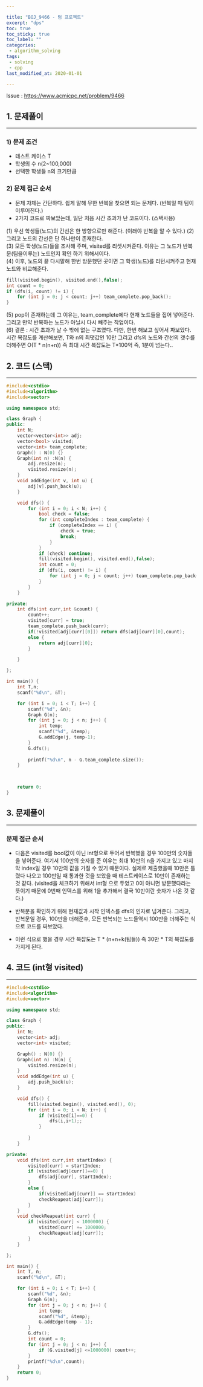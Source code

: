 ```yaml
---

title: "BOJ_9466 - 텀 프로젝트"  
excerpt: "dps"  
toc: true  
toc_sticky: true  
toc_label: ""  
categories:  
 - algorithm_solving  
tags:  
 - solving  
 - cpp  
last_modified_at: 2020-01-01

---
```


Issue : <https://www.acmicpc.net/problem/9466>

## 1. 문제풀이  

- - -

### 1) 문제 조건

- 테스트 케이스 T  
- 학생의 수 n(2~100,000)  
- 선택한 학생들 n의 크기만큼

### 2) 문제 접근 순서

- 문제 자체는 간단하다. 쉽게 말해 무한 반복을 찾으면 되는 문제다. (반복일 때 팀이 이루어진다.)  
- 2가지 코드로 짜보았는데, 일단 처음 시간 초과가 난 코드이다. (스택사용)  

(1) 우선 학생들(노드)의 간선은 한 방향으로만 해준다. (이래야 반복을 알 수 있다.)
(2) 그리고 노드의 간선은 단 하나만이 존재한다.  
(3) 모든 학생(노드)들을 조사해 주며, visited를 리셋시켜준다. 이유는 그 노드가 반복문(팀을이루는) 노드인지 확인 하기 위해서이다.  
(4) 이후, 노드의 끝 다시말해 한번 방문했던 곳이면 그 학생(노드)를 리턴시켜주고 현재 노드와 비교해준다.  

```cpp
fill(visited.begin(), visited.end(),false);
int count = 0;
if (dfs(i, count) != i) {
	for (int j = 0; j < count; j++) team_complete.pop_back();
}
```

(5) pop이 존재하는데 그 이유는, team_complete에다 현재 노드들을 집어 넣어준다. 그리고 만약 반복하는 노드가 아닐시 다시 빼주는 작업이다.  
(6) 결론 : 시간 초과가 날 수 밖에 없는 구조였다. 다만, 한번 해보고 싶어서 짜보았다. 시간 복잡도를 계산해보면, T와 n의 최댓값인 10만 그리고 dfs의 노드와 간선의 갯수를 더해주면 O(T * n(n+n)) 즉 최대 시간 복잡도는 T*100억 즉, 1분이 넘는다..  

## 2. 코드 (스택)

- - -

```cpp
#include<cstdio>
#include<algorithm>
#include<vector>

using namespace std;

class Graph {
public:
	int N;
	vector<vector<int>> adj;
	vector<bool> visited;
	vector<int> team_complete;
	Graph() : N(0) {}
	Graph(int n) :N(n) {
		adj.resize(n);
		visited.resize(n);
	}
	void addEdge(int v, int u) {
		adj[v].push_back(u);
	}

	void dfs() {
		for (int i = 0; i < N; i++) {
			bool check = false;
			for (int completeIndex : team_complete) {
				if (completeIndex == i) {
					check = true;
					break;
				}
			}
			if (check) continue;
			fill(visited.begin(), visited.end(),false);
			int count = 0;
			if (dfs(i, count) != i) {
				for (int j = 0; j < count; j++) team_complete.pop_back();
			}
		}
	}

private:
	int dfs(int curr,int &count) {
		count++;
		visited[curr] = true;
		team_complete.push_back(curr);
		if(!visited[adj[curr][0]]) return dfs(adj[curr][0],count);
		else {
			return adj[curr][0];
		}

	}

};

int main() {
	int T,n;
	scanf("%d\n", &T);

	for (int i = 0; i < T; i++) {
		scanf("%d", &n);
		Graph G(n);
		for (int j = 0; j < n; j++) {
			int temp;
			scanf("%d", &temp);
			G.addEdge(j, temp-1);
		}
		G.dfs();
		
		printf("%d\n", n - G.team_complete.size());
	}

	

	return 0;
}
```  

## 3. 문제풀이  

- - -

### 문제 접근 순서

- 다음은 visited를 bool값이 아닌 int형으로 두어서 반복했을 경우 100만의 숫자들을 넣어준다. 여기서 100만의 숫자를 준 이유는 최대 10만의 n을 가지고 있고 마지막 index일 경우 10만의 값을 가질 수 있기 때문이다. 실제로 제출했을때 10만은 틀렸다 나오고 100만일 때 통과한 것을 보았을 때 테스트케이스로 10만이 존재하는 것 같다. (visited을 체크하기 위해서 int형 으로 두었고 0이 아니면 방문했다라는 뜻이기 때문에 0번째 인덱스를 위해 1을 추가해서 결국 10만이란 숫자가 나온 것 같다.)

- 반복문을 확인하기 위해 현재값과 시작 인덱스를 dfs의 인자로 넘겨준다. 그리고, 반복문일 경우, 100만을 더해준후, 모든 반복되는 노드들역시 100만을 더해주는 식으로 코드를 짜보았다.  

- 이런 식으로 했을 경우 시간 복잡도는 T * (n+n+k(팀들)) 즉 30만 * T의 복잡도를 가지게 된다.  

## 4. 코드 (int형 visited)

- - -

```cpp
#include<cstdio>
#include<algorithm>
#include<vector>

using namespace std;

class Graph {
public:
	int N;
	vector<int> adj;
	vector<int> visited;

	Graph() : N(0) {}
	Graph(int n) :N(n) {
		visited.resize(n);
	}
	void addEdge(int u) {
		adj.push_back(u);
	}

	void dfs() {
		fill(visited.begin(), visited.end(), 0);
		for (int i = 0; i < N; i++) {
			if (visited[i]==0) {
				dfs(i,i+1);;
			}
			
		}
	}

private:
	void dfs(int curr,int startIndex) {
		visited[curr] = startIndex;
		if (visited[adj[curr]]==0) {
			dfs(adj[curr], startIndex);
		}
		else {
			if(visited[adj[curr]] == startIndex)
			checkReapeat(adj[curr]);
		}
	}
	void checkReapeat(int curr) {
		if (visited[curr] < 1000000) {
			visited[curr] += 1000000;
			checkReapeat(adj[curr]);
		}
	}

};

int main() {
	int T, n;
	scanf("%d\n", &T);

	for (int i = 0; i < T; i++) {
		scanf("%d", &n);
		Graph G(n);
		for (int j = 0; j < n; j++) {
			int temp;
			scanf("%d", &temp);
			G.addEdge(temp - 1);
		}
		G.dfs();
		int count = 0;
		for (int j = 0; j < n; j++) {
			if (G.visited[j] <=1000000) count++;
		}
		printf("%d\n",count);
	}
	return 0;
}
```  
